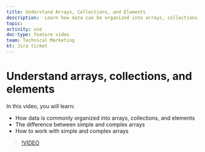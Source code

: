 ```yaml
---
title: Understand Arrays, Collections, and Elements
description:  Learn how data can be organized into arrays, collections, and elements, and how to work with simple and complex arrays, in [!DNL Adobe Workfront Fusion].
topic: 
activity: use
doc-type: feature video
team: Technical Marketing
kt: Jira ticket 
---
```

# Understand arrays, collections, and elements

In this video, you will learn:

* How data is commonly organized into arrays, collections, and elements
* The difference between simple and complex arrays
* How to work with simple and complex arrays

>[!VIDEO](https://video.tv.adobe.com/v/335298/?quality=12)

